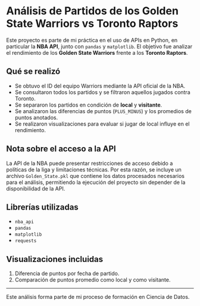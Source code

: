 # Análisis de Partidos de los Golden State Warriors vs Toronto Raptors

Este proyecto es parte de mi práctica en el uso de APIs en Python, en particular la **NBA API**, junto con `pandas` y `matplotlib`. El objetivo fue analizar el rendimiento de los **Golden State Warriors** frente a los **Toronto Raptors**.

## Qué se realizó

- Se obtuvo el ID del equipo Warriors mediante la API oficial de la NBA.
- Se consultaron todos los partidos y se filtraron aquellos jugados contra Toronto.
- Se separaron los partidos en condición de **local** y **visitante**.
- Se analizaron las diferencias de puntos (`PLUS_MINUS`) y los promedios de puntos anotados.
- Se realizaron visualizaciones para evaluar si jugar de local influye en el rendimiento.

## Nota sobre el acceso a la API

La API de la NBA puede presentar restricciones de acceso debido a políticas de la liga y limitaciones técnicas. Por esta razón, se incluye un archivo `Golden_State.pkl` que contiene los datos procesados necesarios para el análisis, permitiendo la ejecución del proyecto sin depender de la disponibilidad de la API.

## Librerías utilizadas

- `nba_api`
- `pandas`
- `matplotlib`
- `requests`

## Visualizaciones incluidas

1. Diferencia de puntos por fecha de partido.
2. Comparación de puntos promedio como local y como visitante.

---

Este análisis forma parte de mi proceso de formación en Ciencia de Datos. 



